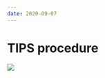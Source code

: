 ```yaml
---
date: 2020-09-07
---
```


# TIPS procedure

![](https://photos.thisispiggy.com/file/wikiFiles/image-20200827083506541.png)
